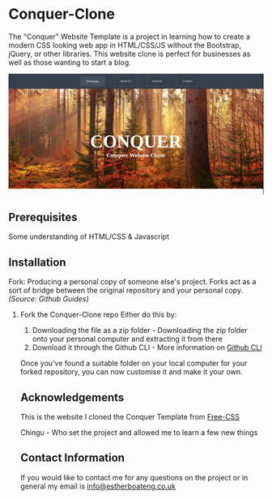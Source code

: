 # Conquer-Clone

The "Conquer" Website Template is a project in learning how to create a modern CSS looking web app in HTML/CSS/JS without the Bootstrap, jQuery, or other libraries. This website clone is perfect for businesses as well as those wanting to start a blog.

![Conquer Image](/img/conquer-image.png)

## Prerequisites

Some understanding of HTML/CSS & Javascript

## Installation

Fork: Producing a personal copy of someone else's project. Forks act as a sort of bridge between the original repository and your personal copy. *(Source: Github Guides)*

1. Fork the Conquer-Clone repo
   Either do this by:

   1. Downloading the file as a zip folder - Downloading the zip folder onto your personal computer and extracting it from there
   1. Download it through the Github CLI - More information on [Github CLI](https://cli.github.com/)


   Once you've found a suitable folder on your local computer for your forked repository, you can now customise it and make it your own.

   ## Acknowledgements

   This is the website I cloned the Conquer Template from [Free-CSS](https://www.free-css.com/free-css-templates/page196/conquer) 

   Chingu - Who set the project and allowed me to learn a few new things

    ## Contact Information

    If you would like to contact me for any questions on the project or in general my email is info@estherboateng.co.uk 